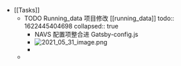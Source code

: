 - [[Tasks]]
	- TODO Running_data 项目修改 [[running_data]]
	  todo:: 1622445404698
	  collapsed:: true
		- NAVS 配置项整合进 Gatsby-config.js
		- ![2021_05_31_image.png](https://cdn.logseq.com/%2F2b341d04-37ec-4bd4-ad24-dd7eaf6f1744765140e9-6b11-4dcd-99b9-9036ba9c93e12021_05_31_image.png?Expires=4776045737&Signature=Nm6oT5EUcFznsxLVgs0RFk6wS7k8aV-roW6X~QKiG9h4K3GKkW4HqlXurmYPSL75da9wLxDT0WIiJst0KA3B6BjjZ4Jp4dnSk2JDEU-xO3a~eygLM0LCRvIF1U1Oq2gHBVHVTcnuTCoO6W05NVQDHwzu74X8cfUf51DspfjoM7U7evtFQ2tUr-AjU24pd4tEgvPfyWSw9oNGhlof1KmgEfJ3sv6HlqAtrSkg295C5mq7TXkZYy0D4opHBM1u2ZXAegTTxs-zwQj9GCw2Ser4TobyUQ39HL0e6jF7FkSwOJgcZvJR6R4Hm4uJNmyV2Kt9Qi2oVFMh8JWbAhLS8TL8jw__&Key-Pair-Id=APKAJE5CCD6X7MP6PTEA)
		-
	-